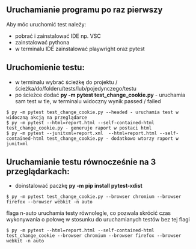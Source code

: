 ## Uruchamianie programu po raz pierwszy

Aby móc uruchomić test należy:
* pobrać i zainstalować IDE np. VSC
* zainstalować pythona
* w terminalu IDE zainstalować playwright oraz pytest


## Uruchomienie testu:

* w terminalu wybrać ścieżkę do projektu /ścieżka/do/folderu/tests/lub/pojedynczego/testu
* po ścieżce dodać **py -m pytest test_change_cookie.py** - uruchamia sam test w tle, w terminalu widoczny wynik passed / failed
```
$ py -m pytest test_change_cookie.py --headed - uruchamia test w widoczną akcją na przeglądarce
$ py -m pytest --html=report.html --self-contained-html test_change_cookie.py - generuje raport w postaci html
$ py -m pytest --junitxml=report.xml  --html=report.html --self-contained-html test_change_cookie.py - dodatkowo wtorzy raport w junitxml
```


## Uruchamianie testu równocześnie na 3 przeglądarkach:

* doinstalować paczkę **py -m pip install pytest-xdist**
```
$ py -m pytest test_change_cookie.py --browser chromium --browser firefox --browser webkit -n auto
```
 flaga n-auto uruchamia testy równolegle, co pozwala skrócić czas wykonywania o połowę w stosunku do uruchamianych testów bez tej flagi

```
$ py -m pytest --html=report.html --self-contained-html test_change_cookie --browser chromium --browser firefox --browser webkit -n auto
```
